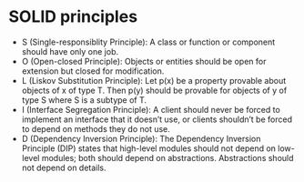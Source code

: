 # SOLID principles

- S (Single-responsiblity Principle): A class or function or component should have only one job.
- O (Open-closed Principle): Objects or entities should be open for extension but closed for modification.
- L (Liskov Substitution Principle): Let p(x) be a property provable about objects of x of type T. Then p(y) should be provable for objects of y of type S where S is a subtype of T.
- I (Interface Segregation Principle): A client should never be forced to implement an interface that it doesn’t use, or clients shouldn’t be forced to depend on methods they do not use.
- D (Dependency Inversion Principle): The Dependency Inversion Principle (DIP) states that high-level modules should not depend on low-level modules; both should depend on abstractions. Abstractions should not depend on details.





